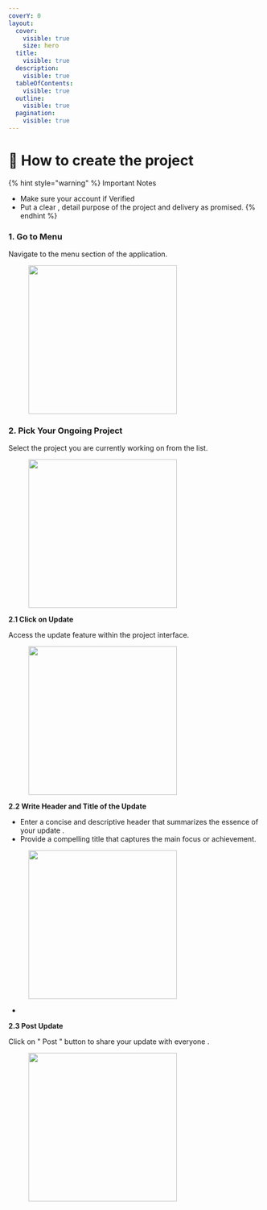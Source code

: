 ```yaml
---
coverY: 0
layout:
  cover:
    visible: true
    size: hero
  title:
    visible: true
  description:
    visible: true
  tableOfContents:
    visible: true
  outline:
    visible: true
  pagination:
    visible: true
---
```


# 📖 How to create the project&#x20;

{% hint style="warning" %}
Important Notes

* Make sure your account if Verified
* Put a clear , detail purpose of the project and delivery as promised.
{% endhint %}

### 1. Go to Menu&#x20;

Navigate to the menu section of the application.

<div align="left">

<figure><img src="../../.gitbook/assets/7.jpg" alt="" width="295"><figcaption></figcaption></figure>

</div>

### 2. Pick Your Ongoing Project

Select the project you are currently working on from the list.

<div align="left">

<figure><img src="../../.gitbook/assets/8.jpg" alt="" width="295"><figcaption></figcaption></figure>

</div>

**2.1 Click on Update**

Access the update feature within the project interface.

<div align="left">

<figure><img src="../../.gitbook/assets/9.jpg" alt="" width="295"><figcaption></figcaption></figure>

</div>

**2.2 Write Header and Title of the Update**&#x20;

* Enter a concise and descriptive header that summarizes the essence of your update .
* Provide a compelling title that captures the main focus or achievement.

<div align="left">

<figure><img src="../../.gitbook/assets/10.jpg" alt="" width="295"><figcaption></figcaption></figure>

</div>

*

**2.3 Post Update**

Click on " Post " button to share your update with everyone .

<div align="left">

<figure><img src="../../.gitbook/assets/11.jpg" alt="" width="295"><figcaption></figcaption></figure>

</div>
